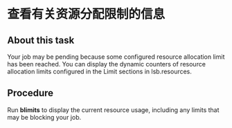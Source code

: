 # 查看有关资源分配限制的信息

## About this task

Your job may be pending because some configured resource allocation limit has been reached. You can display the dynamic counters of resource allocation limits configured in the Limit sections in lsb.resources.

## Procedure

Run **blimits** to display the current resource usage, including any limits that may be blocking your job.